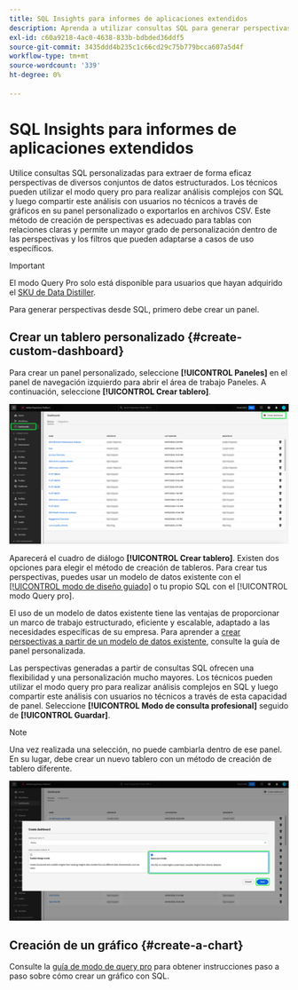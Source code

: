 ```yaml
---
title: SQL Insights para informes de aplicaciones extendidos
description: Aprenda a utilizar consultas SQL para generar perspectivas para sus paneles personalizados.
exl-id: c60a9218-4ac0-4638-833b-bdbded36ddf5
source-git-commit: 3435ddd4b235c1c66cd29c75b779bcca607a5d4f
workflow-type: tm+mt
source-wordcount: '339'
ht-degree: 0%

---
```


# SQL Insights para informes de aplicaciones extendidos

Utilice consultas SQL personalizadas para extraer de forma eficaz perspectivas de diversos conjuntos de datos estructurados. Los técnicos pueden utilizar el modo query pro para realizar análisis complejos con SQL y luego compartir este análisis con usuarios no técnicos a través de gráficos en su panel personalizado o exportarlos en archivos CSV. Este método de creación de perspectivas es adecuado para tablas con relaciones claras y permite un mayor grado de personalización dentro de las perspectivas y los filtros que pueden adaptarse a casos de uso específicos.

>[!IMPORTANT]
>
>El modo Query Pro solo está disponible para usuarios que hayan adquirido el [SKU de Data Distiller](../../../query-service/data-distiller/overview.md).

Para generar perspectivas desde SQL, primero debe crear un panel.

## Crear un tablero personalizado {#create-custom-dashboard}

Para crear un panel personalizado, seleccione **[!UICONTROL Paneles]** en el panel de navegación izquierdo para abrir el área de trabajo Paneles. A continuación, seleccione **[!UICONTROL Crear tablero]**.

![Se ha resaltado el inventario del panel con Crear panel.](../../images/sql-insights/create-dashboard.png)

Aparecerá el cuadro de diálogo **[!UICONTROL Crear tablero]**. Existen dos opciones para elegir el método de creación de tableros. Para crear tus perspectivas, puedes usar un modelo de datos existente con el [[!UICONTROL modo de diseño guiado]](../../user-defined-dashboards.md) o tu propio SQL con el [!UICONTROL modo Query pro].

<!-- Maybe reference Guided design mode in other places on UDD doc. -->

El uso de un modelo de datos existente tiene las ventajas de proporcionar un marco de trabajo estructurado, eficiente y escalable, adaptado a las necesidades específicas de su empresa. Para aprender a [crear perspectivas a partir de un modelo de datos existente](../../user-defined-dashboards.md#create-widget), consulte la guía de panel personalizada.

Las perspectivas generadas a partir de consultas SQL ofrecen una flexibilidad y una personalización mucho mayores. Los técnicos pueden utilizar el modo query pro para realizar análisis complejos en SQL y luego compartir este análisis con usuarios no técnicos a través de esta capacidad de panel. Seleccione **[!UICONTROL Modo de consulta profesional]** seguido de **[!UICONTROL Guardar]**.

>[!NOTE]
>
>Una vez realizada una selección, no puede cambiarla dentro de ese panel. En su lugar, debe crear un nuevo tablero con un método de creación de tablero diferente.

![El cuadro de diálogo [!UICONTROL Crear tablero] con el modo de Query Pro y Guardar resaltado.](../../images/sql-insights/query-pro-mode.png)

## Creación de un gráfico {#create-a-chart}

Consulte la [guía de modo de query pro](../query-pro-mode/overview.md) para obtener instrucciones paso a paso sobre cómo crear un gráfico con SQL.

